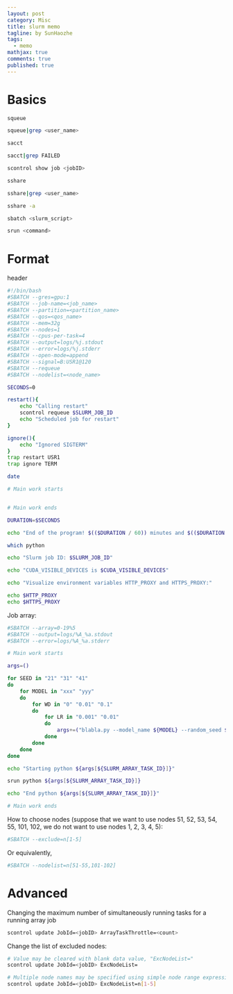 ```yaml
---
layout: post
category: Misc     
title: slurm memo  
tagline: by SunHaozhe
tags: 
  - memo
mathjax: true
comments: true
published: true
---
```



# Basics

```bash
squeue

squeue|grep <user_name>

sacct

sacct|grep FAILED

scontrol show job <jobID>

sshare

sshare|grep <user_name>

sshare -a

sbatch <slurm_script>

srun <command>
```

# Format

header 

```bash
#!/bin/bash
#SBATCH --gres=gpu:1
#SBATCH --job-name=<job_name>
#SBATCH --partition=<partition_name>
#SBATCH --qos=<qos_name>
#SBATCH --mem=32g
#SBATCH --nodes=1
#SBATCH --cpus-per-task=4
#SBATCH --output=logs/%j.stdout
#SBATCH --error=logs/%j.stderr
#SBATCH --open-mode=append
#SBATCH --signal=B:USR1@120
#SBATCH --requeue
#SBATCH --nodelist=<node_name>

SECONDS=0

restart(){
	echo "Calling restart" 
	scontrol requeue $SLURM_JOB_ID
	echo "Scheduled job for restart" 
}

ignore(){
	echo "Ignored SIGTERM" 
}
trap restart USR1
trap ignore TERM

date 

# Main work starts


# Main work ends

DURATION=$SECONDS

echo "End of the program! $(($DURATION / 60)) minutes and $(($DURATION % 60)) seconds elapsed." 
```

```bash
which python 

echo "Slurm job ID: $SLURM_JOB_ID" 

echo "CUDA_VISIBLE_DEVICES is $CUDA_VISIBLE_DEVICES" 

echo "Visualize environment variables HTTP_PROXY and HTTPS_PROXY:" 

echo $HTTP_PROXY 
echo $HTTPS_PROXY 
```

Job array:

```bash
#SBATCH --array=0-19%5
#SBATCH --output=logs/%A_%a.stdout
#SBATCH --error=logs/%A_%a.stderr
```

```bash
# Main work starts

args=()

for SEED in "21" "31" "41"
do
	for MODEL in "xxx" "yyy"
	do
		for WD in "0" "0.01" "0.1"
		do
			for LR in "0.001" "0.01"
			do
				args+=("blabla.py --model_name ${MODEL} --random_seed ${SEED} --num_workers 8 --lr ${LR} --weight_decay ${WD}")
			done
		done 
	done
done

echo "Starting python ${args[${SLURM_ARRAY_TASK_ID}]}"

srun python ${args[${SLURM_ARRAY_TASK_ID}]}

echo "End python ${args[${SLURM_ARRAY_TASK_ID}]}"

# Main work ends
```


How to choose nodes (suppose that we want to use nodes 51, 52, 53, 54, 55, 101, 102, we do not want to use nodes 1, 2, 3, 4, 5):

```bash
#SBATCH --exclude=n[1-5]
```

Or equivalently, 

```bash
#SBATCH --nodelist=n[51-55,101-102]	
```


# Advanced

Changing the maximum number of simultaneously running tasks for a running array job

```bash
scontrol update JobId=<jobID> ArrayTaskThrottle=<count>
```

Change the list of excluded nodes:

```bash
# Value may be cleared with blank data value, "ExcNodeList="
scontrol update JobId=<jobID> ExcNodeList=

# Multiple node names may be specified using simple node range expressions (e.g. "n[1-5]")
scontrol update JobId=<jobID> ExcNodeList=n[1-5]
```





